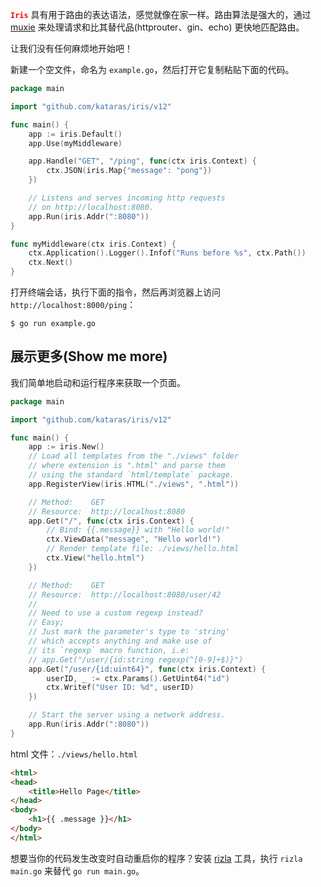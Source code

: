 <font color=red>**`Iris`**</font> 具有用于路由的表达语法，感觉就像在家一样。路由算法是强大的，通过
[muxie](https://github.com/kataras/muxie "https://github.com/kataras/muxie") 来处理请求和比其替代品(httprouter、gin、echo) 更快地匹配路由。

让我们没有任何麻烦地开始吧！

新建一个空文件，命名为 `example.go`，然后打开它复制粘贴下面的代码。

```go
package main

import "github.com/kataras/iris/v12"

func main() {
    app := iris.Default()
    app.Use(myMiddleware)

    app.Handle("GET", "/ping", func(ctx iris.Context) {
        ctx.JSON(iris.Map{"message": "pong"})
    })

    // Listens and serves incoming http requests
    // on http://localhost:8080.
    app.Run(iris.Addr(":8080"))
}

func myMiddleware(ctx iris.Context) {
    ctx.Application().Logger().Infof("Runs before %s", ctx.Path())
    ctx.Next()
}
```

打开终端会话，执行下面的指令，然后再浏览器上访问 `http://localhost:8000/ping`：

```shell
$ go run example.go
```

## 展示更多(Show me more)
我们简单地启动和运行程序来获取一个页面。

```go
package main

import "github.com/kataras/iris/v12"

func main() {
    app := iris.New()
    // Load all templates from the "./views" folder
    // where extension is ".html" and parse them
    // using the standard `html/template` package.
    app.RegisterView(iris.HTML("./views", ".html"))

    // Method:    GET
    // Resource:  http://localhost:8080
    app.Get("/", func(ctx iris.Context) {
        // Bind: {{.message}} with "Hello world!"
        ctx.ViewData("message", "Hello world!")
        // Render template file: ./views/hello.html
        ctx.View("hello.html")
    })

    // Method:    GET
    // Resource:  http://localhost:8080/user/42
    //
    // Need to use a custom regexp instead?
    // Easy;
    // Just mark the parameter's type to 'string'
    // which accepts anything and make use of
    // its `regexp` macro function, i.e:
    // app.Get("/user/{id:string regexp(^[0-9]+$)}")
    app.Get("/user/{id:uint64}", func(ctx iris.Context) {
        userID, _ := ctx.Params().GetUint64("id")
        ctx.Writef("User ID: %d", userID)
    })

    // Start the server using a network address.
    app.Run(iris.Addr(":8080"))
}
```

html 文件：`./views/hello.html`

```html
<html>
<head>
    <title>Hello Page</title>
</head>
<body>
    <h1>{{ .message }}</h1>
</body>
</html>
```

想要当你的代码发生改变时自动重启你的程序？安装 [rizla](https://github.com/kataras/rizla) 工具，执行 `rizla main.go` 来替代 `go run main.go`。